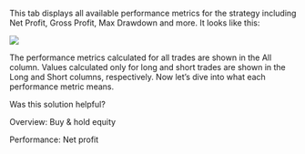 This tab displays all available performance metrics for the strategy including Net Profit, Gross Profit, Max Drawdown and more. It looks like this:

![](https://s3.amazonaws.com/cdn.freshdesk.com/data/helpdesk/attachments/production/43463819693/original/AdHOZin2OxA3XY5hPO888FkbEITb2vk0lA.png?1706531775)

The performance metrics calculated for all trades are shown in the All column. Values calculated only for long and short trades are shown in the Long and Short columns, respectively. Now let’s dive into what each performance metric means.

Was this solution helpful?

Overview: Buy & hold equity

Performance: Net profit